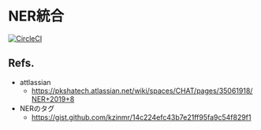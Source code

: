 # NER統合 

[![CircleCI](https://circleci.com/gh/PKSHATechnology/bedore-ner.svg?style=svg)](https://circleci.com/gh/PKSHATechnology/bedore-ner)

## Refs.

- attlassian 
	- https://pkshatech.atlassian.net/wiki/spaces/CHAT/pages/35061918/NER+2019+8
- NERのタグ
	- https://gist.github.com/kzinmr/14c224efc43b7e21ff95fa9c54f829f1
